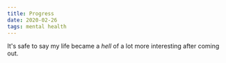 ```yaml
---
title: Progress
date: 2020-02-26
tags: mental health
---
```


It's safe to say my life became a _hell_ of a lot more interesting after coming out.
